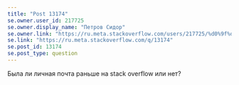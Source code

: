 ```yaml
---
title: "Post 13174"
se.owner.user_id: 217725
se.owner.display_name: "Петров Сидор"
se.owner.link: "https://ru.meta.stackoverflow.com/users/217725/%d0%9f%d0%b5%d1%82%d1%80%d0%be%d0%b2-%d0%a1%d0%b8%d0%b4%d0%be%d1%80"
se.link: "https://ru.meta.stackoverflow.com/q/13174"
se.post_id: 13174
se.post_type: question
---
```

<p>Была ли личная почта раньше на stack overflow или нет?</p>
